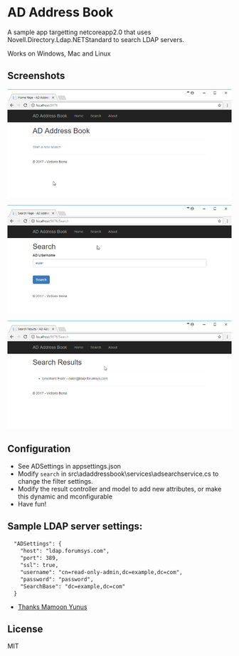 # AD Address Book
A sample app targetting netcoreapp2.0 that uses Novell.Directory.Ldap.NETStandard to search LDAP servers.

Works on Windows, Mac and Linux

## Screenshots
![Home](screenshots/home.png?raw=true "Home")

![Search](screenshots/search.png?raw=true "Search")

![Results](screenshots/results.png?raw=true "Results")

## Configuration
- See ADSettings in appsettings.json
- Modify `search` in src\adaddressbook\services\adsearchservice.cs to change the filter settings.
- Modify the result controller and model to add new attributes, or make this dynamic and mconfigurable
- Have fun!

## Sample LDAP server settings:
```
  "ADSettings": {
    "host": "ldap.forumsys.com",
    "port": 389,
    "ssl": true,
    "username": "cn=read-only-admin,dc=example,dc=com",
    "password": "password",
    "SearchBase": "dc=example,dc=com"
  }
```
- [Thanks Mamoon Yunus](https://www.forumsys.com/tutorials/integration-how-to/ldap/online-ldap-test-server/)

## License
MIT